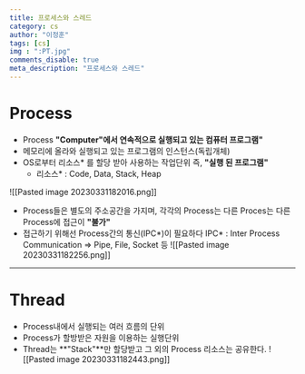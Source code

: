 ```yaml
---
title: 프로세스와 스레드
category: cs
author: "이정훈"
tags: [cs]
img : ":PT.jpg"
comments_disable: true
meta_description: "프로세스와 스레드"
---
```


# Process

- Process **"Computer"에서 연속적으로 실행되고 있는 컴퓨터 프로그램"**
- 메모리에 올라와 실행되고 있는 프로그램의 인스턴스(독립개체)
- OS로부터 리소스* 를 할당 받아 사용하는 작업단위 즉, **"실행 된 프로그램"**
	- 리소스* : Code, Data, Stack, Heap

![[Pasted image 20230331182016.png]]

- Process들은 별도의 주소공간을 가지며, 각각의 Process는 다른 Proces는 다른 Process에 접근이 **"불가"**
- 접근하기 위해선 Process간의 통신(IPC*)이 필요하다
	  IPC* : Inter Process Communication => Pipe, File, Socket 등
![[Pasted image 20230331182256.png]]

***

# Thread
- Process내에서 실행되는 여러 흐름의 단위
- Process가 할방받은 자원을 이용하는 실행단위
- Thread는 **"Stack"**만 할당받고 그 외의 Process 리소스는 공유한다.
![[Pasted image 20230331182443.png]]
